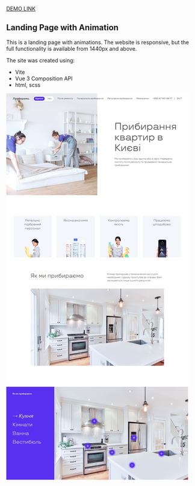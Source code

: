 [DEMO LINK](https://main--jazzy-pudding-763d76.netlify.app/)

## Landing Page with Animation

This is a landing page with animations. The website is responsive, but the full functionality is available from 1440px and above.

The site was created using:
- Vite
- Vue 3 Composition API
- html, scss

<p><img src="https://github.com/vasyl-zinchenko/pryberemo/blob/main/src/assets/redlab.jpg?raw=true"></p>

